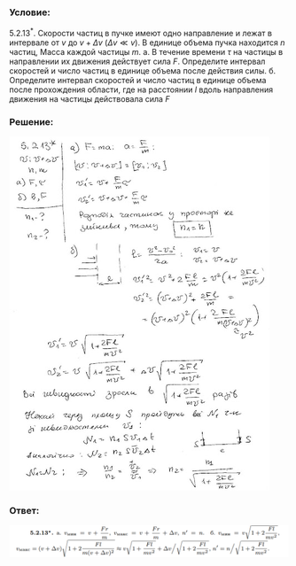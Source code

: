 ###  Условие: 

$5.2.13^*.$ Скорости частиц в пучке имеют одно направление и лежат в интервале от $v$ до $v + \Delta v$ $(\Delta v \ll v)$. В единице объема пучка находится $n$ частиц, Масса каждой частицы $m$. а. В течение времени $\tau$ на частицы в направлении их движения действует сила $F$. Определите интервал скоростей и число частиц в единице объема после действия силы. б. Определите интервал скоростей и число частиц в единице объема после прохождения области, где на расстоянии $l$ вдоль направления движения на частицы действовала сила $F$ 

###  Решение: 

![|470x640, 67%](../../img/5.2.13/1.jpg) 

###  Ответ: 

![|1073x122, 100%](../../img/5.2.13/ans.png) 
